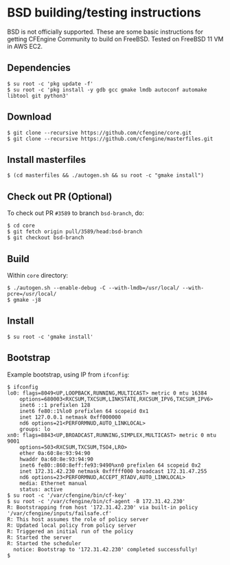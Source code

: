 # BSD building/testing instructions

BSD is not officially supported.
These are some basic instructions for getting CFEngine Community to build on FreeBSD.
Tested on FreeBSD 11 VM in AWS EC2.

## Dependencies

```
$ su root -c 'pkg update -f'
$ su root -c 'pkg install -y gdb gcc gmake lmdb autoconf automake libtool git python3'
```

## Download

```
$ git clone --recursive https://github.com/cfengine/core.git
$ git clone --recursive https://github.com/cfengine/masterfiles.git
```

## Install masterfiles

```
$ (cd masterfiles && ./autogen.sh && su root -c "gmake install")
```

## Check out PR (Optional)

To check out PR `#3589` to branch `bsd-branch`, do:

```
$ cd core
$ git fetch origin pull/3589/head:bsd-branch
$ git checkout bsd-branch
```

## Build

Within `core` directory:

```
$ ./autogen.sh --enable-debug -C --with-lmdb=/usr/local/ --with-pcre=/usr/local/
$ gmake -j8
```

## Install

```
$ su root -c 'gmake install'
```

## Bootstrap

Example bootstrap, using IP from `ifconfig`:

```
$ ifconfig
lo0: flags=8049<UP,LOOPBACK,RUNNING,MULTICAST> metric 0 mtu 16384
	options=680003<RXCSUM,TXCSUM,LINKSTATE,RXCSUM_IPV6,TXCSUM_IPV6>
	inet6 ::1 prefixlen 128
	inet6 fe80::1%lo0 prefixlen 64 scopeid 0x1
	inet 127.0.0.1 netmask 0xff000000
	nd6 options=21<PERFORMNUD,AUTO_LINKLOCAL>
	groups: lo
xn0: flags=8843<UP,BROADCAST,RUNNING,SIMPLEX,MULTICAST> metric 0 mtu 9001
	options=503<RXCSUM,TXCSUM,TSO4,LRO>
	ether 0a:60:8e:93:94:90
	hwaddr 0a:60:8e:93:94:90
	inet6 fe80::860:8eff:fe93:9490%xn0 prefixlen 64 scopeid 0x2
	inet 172.31.42.230 netmask 0xfffff000 broadcast 172.31.47.255
	nd6 options=23<PERFORMNUD,ACCEPT_RTADV,AUTO_LINKLOCAL>
	media: Ethernet manual
	status: active
$ su root -c '/var/cfengine/bin/cf-key'
$ su root -c '/var/cfengine/bin/cf-agent -B 172.31.42.230'
R: Bootstrapping from host '172.31.42.230' via built-in policy '/var/cfengine/inputs/failsafe.cf'
R: This host assumes the role of policy server
R: Updated local policy from policy server
R: Triggered an initial run of the policy
R: Started the server
R: Started the scheduler
  notice: Bootstrap to '172.31.42.230' completed successfully!
$
```
